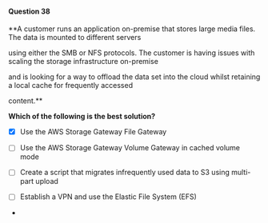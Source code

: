 #### Question  38


**A customer runs an application on-premise that stores large media files. The data is mounted to different servers

using either the SMB or NFS protocols. The customer is having issues with scaling the storage infrastructure on-premise

and is looking for a way to offload the data set into the cloud whilst retaining a local cache for frequently accessed

content.**


**Which of the following is the best solution?**


- [x] Use the AWS Storage Gateway File Gateway


- [ ] Use the AWS Storage Gateway Volume Gateway in cached volume mode


- [ ] Create a script that migrates infrequently used data to S3 using multi-part upload


- [ ] Establish a VPN and use the Elastic File System (EFS)


*
